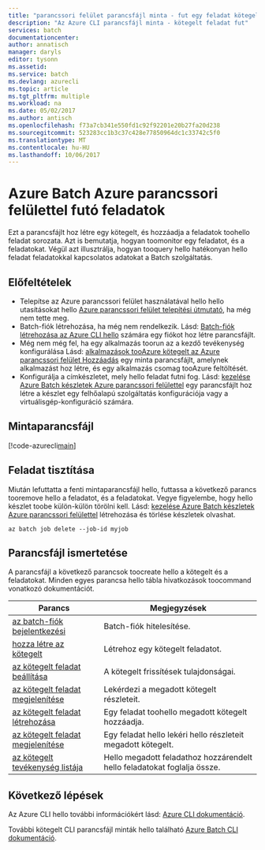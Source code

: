 ```yaml
---
title: "parancssori felület parancsfájl minta - fut egy feladat kötegelt aaaAzure |} Microsoft Docs"
description: "Az Azure CLI parancsfájl minta - kötegelt feladat fut"
services: batch
documentationcenter: 
author: annatisch
manager: daryls
editor: tysonn
ms.assetid: 
ms.service: batch
ms.devlang: azurecli
ms.topic: article
ms.tgt_pltfrm: multiple
ms.workload: na
ms.date: 05/02/2017
ms.author: antisch
ms.openlocfilehash: f73a7cb341e550fd1c92f92201e20b27fa20d238
ms.sourcegitcommit: 523283cc1b3c37c428e77850964dc1c33742c5f0
ms.translationtype: MT
ms.contentlocale: hu-HU
ms.lasthandoff: 10/06/2017
---
```

# <a name="running-jobs-on-azure-batch-with-azure-cli"></a>Azure Batch Azure parancssori felülettel futó feladatok

Ezt a parancsfájlt hoz létre egy kötegelt, és hozzáadja a feladatok toohello feladat sorozata. Azt is bemutatja, hogyan toomonitor egy feladatot, és a feladatokat. Végül azt illusztrálja, hogyan tooquery hello hatékonyan hello feladat feladatokkal kapcsolatos adatokat a Batch szolgáltatás.

## <a name="prerequisites"></a>Előfeltételek

- Telepítse az Azure parancssori felület használatával hello hello utasításokat hello [Azure parancssori felület telepítési útmutató](https://docs.microsoft.com/cli/azure/install-azure-cli), ha még nem tette meg.
- Batch-fiók létrehozása, ha még nem rendelkezik. Lásd: [Batch-fiók létrehozása az Azure CLI hello](https://docs.microsoft.com/azure/batch/scripts/batch-cli-sample-create-account) számára egy fiókot hoz létre parancsfájlt.
- Még nem még fel, ha egy alkalmazás toorun az a kezdő tevékenység konfigurálása Lásd: [alkalmazások tooAzure kötegelt az Azure parancssori felület Hozzáadás](https://docs.microsoft.com/azure/batch/scripts/batch-cli-sample-add-application) egy minta parancsfájlt, amelynek alkalmazást hoz létre, és egy alkalmazás csomag tooAzure feltöltését.
- Konfigurálja a címkészletet, mely hello feladat futni fog. Lásd: [kezelése Azure Batch készletek Azure parancssori felülettel](https://docs.microsoft.com/azure/batch/batch-cli-sample-manage-pool) egy parancsfájlt hoz létre a készlet egy felhőalapú szolgáltatás konfigurációja vagy a virtuálisgép-konfiguráció számára.

## <a name="sample-script"></a>Mintaparancsfájl

[!code-azurecli[main](../../../cli_scripts/batch/run-job/run-job.sh "Run Job")]

## <a name="clean-up-job"></a>Feladat tisztítása

Miután lefuttatta a fenti mintaparancsfájl hello, futtassa a következő parancs tooremove hello a feladatot, és a feladatokat. Vegye figyelembe, hogy hello készlet toobe külön-külön törölni kell. Lásd: [kezelése Azure Batch készletek Azure parancssori felülettel](./batch-cli-sample-manage-pool.md) létrehozása és törlése készletek olvashat.

```azurecli
az batch job delete --job-id myjob
```

## <a name="script-explanation"></a>Parancsfájl ismertetése

A parancsfájl a következő parancsok toocreate hello a kötegelt és a feladatokat. Minden egyes parancsa hello tábla hivatkozások toocommand vonatkozó dokumentációt.

| Parancs | Megjegyzések |
|---|---|
| [az batch-fiók bejelentkezési](https://docs.microsoft.com/cli/azure/batch/account#login) | Batch-fiók hitelesítése.  |
| [hozza létre az kötegelt](https://docs.microsoft.com/cli/azure/batch/job#create) | Létrehoz egy kötegelt feladatot.  |
| [az kötegelt feladat beállítása](https://docs.microsoft.com/cli/azure/batch/job#set) | A kötegelt frissítések tulajdonságai.  |
| [az kötegelt feladat megjelenítése](https://docs.microsoft.com/cli/azure/batch/job#show) | Lekérdezi a megadott kötegelt részleteit.  |
| [az kötegelt feladat létrehozása](https://docs.microsoft.com/cli/azure/batch/task#create) | Egy feladat toohello megadott kötegelt hozzáadja.  |
| [az kötegelt feladat megjelenítése](https://docs.microsoft.com/cli/azure/batch/task#show) | Egy feladat hello lekéri hello részleteit megadott kötegelt.  |
| [az kötegelt tevékenység listája](https://docs.microsoft.com/cli/azure/batch/task#list) | Hello megadott feladathoz hozzárendelt hello feladatokat foglalja össze.  |

## <a name="next-steps"></a>Következő lépések

Az Azure CLI hello további információkért lásd: [Azure CLI dokumentáció](https://docs.microsoft.com/cli/azure/overview).

További kötegelt CLI parancsfájl minták hello található [Azure Batch CLI dokumentáció](../batch-cli-samples.md).
